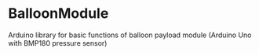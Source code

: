 # BalloonModule
Arduino library for basic functions of balloon payload module (Arduino Uno with BMP180 pressure sensor)

